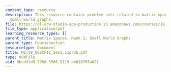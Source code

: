 ```yaml
---
content_type: resource
description: This resource contains problem sets related to matrix spaces; rank 1;
  small world graphs.
file: https://ol-ocw-studio-app-production.s3.amazonaws.com/courses/18-06sc-linear-algebra-fall-2011/8bcdd1d9795d55865119bb010765a021_MIT18_06SCF11_Ses1.11prob.pdf
file_type: application/pdf
learning_resource_types: []
parent_title: Matrix Spaces; Rank 1; Small World Graphs
parent_type: CourseSection
resourcetype: Document
title: MIT18_06SCF11_Ses1.11prob.pdf
type: OCWFile
uid: 8bcdd1d9-795d-5586-5119-bb010765a021
---
```

